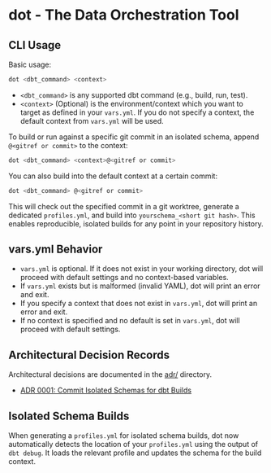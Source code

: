 # dot - The Data Orchestration Tool

## CLI Usage

Basic usage:

```sh
dot <dbt_command> <context>
```

- `<dbt_command>` is any supported dbt command (e.g., build, run, test).
- `<context>` (Optional) is the environment/context which you want to target as defined in your `vars.yml`. If you do not specify a context, the default context from `vars.yml` will be used.

To build or run against a specific git commit in an isolated schema, append `@<gitref or commit>` to the context:

```sh
dot <dbt_command> <context>@<gitref or commit>
```

You can also build into the default context at a certain commit:

```sh
dot <dbt_command> @<gitref or commit>
```

This will check out the specified commit in a git worktree, generate a dedicated `profiles.yml`, and build into `yourschema_<short git hash>`. This enables reproducible, isolated builds for any point in your repository history.

## vars.yml Behavior

- `vars.yml` is optional. If it does not exist in your working directory, dot will proceed with default settings and no context-based variables.
- If `vars.yml` exists but is malformed (invalid YAML), dot will print an error and exit.
- If you specify a context that does not exist in `vars.yml`, dot will print an error and exit.
- If no context is specified and no default is set in `vars.yml`, dot will proceed with default settings.

## Architectural Decision Records

Architectural decisions are documented in the [adr/](adr/) directory.

- [ADR 0001: Commit Isolated Schemas for dbt Builds](adr/0001-commit-isolated-schemas.md)

## Isolated Schema Builds

When generating a `profiles.yml` for isolated schema builds, dot now automatically detects the location of your `profiles.yml` using the output of `dbt debug`. It loads the relevant profile and updates the schema for the build context.
